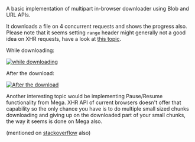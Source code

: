 A basic implementation of multipart in-browser downloader using Blob and URL APIs.

It downloads a file on 4 concurrent requests and shows the progress also. Please note that it seems setting `range` header might generally not a good idea on XHR requests, have a look at [this topic](https://stackoverflow.com/questions/15561508).

While downloading:

[![while downloading][1]][1]

After the download:

[![After the download][2]][2]

Another interesting topic would be implementing Pause/Resume functionality from Mega. XHR API of current browsers doesn't offer that capability so the only chance you have is to do multiple small sized chunks downloading and giving up on the downloaded part of your small chunks, the way it seems is done on Mega also.

(mentioned on [stackoverflow](https://stackoverflow.com/a/47855217) also)

  [1]: https://i.stack.imgur.com/3tPLN.png
  [2]: https://i.stack.imgur.com/QpFTP.png
